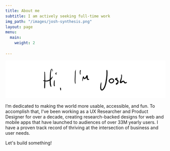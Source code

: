 ```yaml
---
title: About me
subtitle: I am actively seeking full-time work
img_path: "/images/josh-synthesis.png"
layout: page
menu:
  main:
    weight: 2

---
```

![](/images/hello-2.png)

I’m dedicated to making the world more usable, accessible, and fun. To accomplish that, I've been working as a UX Researcher and Product Designer for over a decade, creating research-backed designs for web and mobile apps that have launched to audiences of over 33M yearly users. I have a proven track record of thriving at the intersection of business and user needs.

Let's build something!